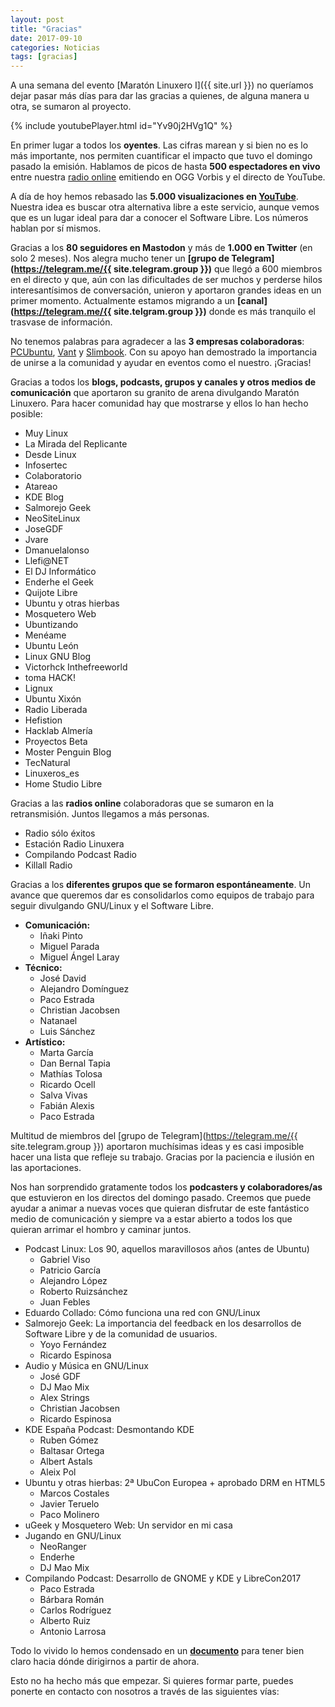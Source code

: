```yaml
---
layout: post
title: "Gracias"
date: 2017-09-10
categories: Noticias
tags: [gracias]
---
```

A una semana del evento [Maratón Linuxero I]({{ site.url }}) no queríamos dejar pasar más días para dar las gracias a quienes, de alguna manera u otra, se sumaron al proyecto. 

{% include youtubePlayer.html id="Yv90j2HVg1Q" %}

En primer lugar a todos los **oyentes**. Las cifras marean y si bien no es lo más importante, nos permiten cuantificar el impacto que tuvo el domingo pasado la emisión. Hablamos de picos de hasta **500 espectadores en vivo** entre nuestra [radio online](http://www.radiomaraton.ml) emitiendo en OGG Vorbis y el directo de YouTube.

A día de hoy hemos rebasado las **5.000 visualizaciones en [YouTube](https://www.youtube.com/watch?v=Yv90j2HVg1Q)**. Nuestra idea es buscar otra alternativa libre a este servicio, aunque vemos que es un lugar ideal para dar a conocer el Software Libre. Los números hablan por sí mismos.

Gracias a los **80 seguidores en Mastodon** y más de **1.000 en Twitter** (en solo 2 meses). Nos alegra mucho tener un **[grupo de Telegram](https://telegram.me/{{ site.telegram.group }})** que llegó a 600 miembros en el directo y que, aún con las dificultades de ser muchos y perderse hilos interesantísimos de conversación, unieron y aportaron grandes ideas en un primer momento. Actualmente estamos migrando a un **[canal](https://telegram.me/{{ site.telgram.group }})** donde es más tranquilo el trasvase de información.

No tenemos palabras para agradecer a las **3 empresas colaboradoras**: [PCUbuntu](https://www.pcubuntu.es), [Vant](http://www.vantpc.es) y [Slimbook](https://slimbook.es/). Con su apoyo han demostrado la importancia de unirse a la comunidad y ayudar en eventos como el nuestro. ¡Gracias!

Gracias a todos los **blogs, podcasts, grupos y canales y otros medios de comunicación** que aportaron su granito de arena divulgando Maratón Linuxero. Para hacer comunidad hay que mostrarse y ellos lo han hecho posible:

* Muy Linux
* La Mirada del Replicante
* Desde Linux
* Infosertec
* Colaboratorio
* Atareao
* KDE Blog
* Salmorejo Geek
* NeoSiteLinux
* JoseGDF
* Jvare
* Dmanuelalonso
* Llefi@NET
* El DJ Informático
* Enderhe el Geek
* Quijote Libre
* Ubuntu y otras hierbas
* Mosquetero Web
* Ubuntizando
* Menéame
* Ubuntu León
* Linux GNU Blog
* Victorhck Inthefreeworld
* toma HACK!
* Lignux
* Ubuntu Xixón
* Radio Liberada
* Hefistion
* Hacklab Almería
* Proyectos Beta
* Moster Penguin Blog
* TecNatural
* Linuxeros_es
* Home Studio Libre

Gracias a las **radios online** colaboradoras que se sumaron en la retransmisión. Juntos llegamos a más personas.

* Radio sólo éxitos
* Estación Radio Linuxera
* Compilando Podcast Radio
* Killall Radio

Gracias a los **diferentes grupos que se formaron espontáneamente**. Un avance que queremos dar es consolidarlos como equipos de trabajo para seguir divulgando GNU/Linux y el Software Libre.

* **Comunicación:**
	+ Iñaki Pinto
	+ Miguel Parada
	+ Miguel Ángel Laray
* **Técnico:**
	* José David
	* Alejandro Domínguez
	* Paco Estrada
	* Christian Jacobsen
	* Natanael
	* Luis Sánchez
* **Artístico:**
	* Marta García
	* Dan Bernal Tapia
	* Mathías Tolosa
	* Ricardo Ocell
	* Salva Vivas
	* Fabián Alexis
	* Paco Estrada

Multitud de miembros del [grupo de Telegram](https://telegram.me/{{ site.telegram.group }}) aportaron muchísimas ideas y es casi imposible hacer una lista que refleje su trabajo. Gracias por la paciencia e ilusión en las aportaciones.

Nos han sorprendido gratamente todos los **podcasters y colaboradores/as** que estuvieron en los directos del domingo pasado. Creemos que puede ayudar a animar a nuevas voces que quieran disfrutar de este fantástico medio de comunicación y siempre va a estar abierto a todos los que quieran arrimar el hombro y caminar juntos.

* Podcast Linux: Los 90, aquellos maravillosos años (antes de Ubuntu)
	* Gabriel Viso
	* Patricio García
	* Alejandro López
	* Roberto Ruizsánchez
	* Juan Febles
* Eduardo Collado: Cómo funciona una red con GNU/Linux
* Salmorejo Geek: La importancia del feedback en los desarrollos de Software Libre y de la comunidad de usuarios.
	* Yoyo Fernández
	* Ricardo Espinosa
* Audio y Música en GNU/Linux
	* José GDF
	* DJ Mao Mix
	* Alex Strings
	* Christian Jacobsen
	* Ricardo Espinosa
* KDE España Podcast: Desmontando KDE
	* Ruben Gómez
	* Baltasar Ortega
	* Albert Astals
	* Aleix Pol
* Ubuntu y otras hierbas: 2ª UbuCon Europea + aprobado DRM en HTML5
	* Marcos Costales
	* Javier Teruelo
	* Paco Molinero
* uGeek y Mosquetero Web: Un servidor en mi casa
* Jugando en GNU/Linux
	*  NeoRanger
	*  Enderhe
	*  DJ Mao Mix
* Compilando Podcast: Desarrollo de GNOME y KDE y LibreCon2017
	* Paco Estrada
	* Bárbara Román
	* Carlos Rodríguez
	* Alberto Ruiz
	* Antonio Larrosa 

Todo lo vivido lo hemos condensado en un **[documento](/docs/ProyectoMaratonLinuxero.pdf)** para tener bien claro hacia dónde dirigirnos a partir de ahora.

Esto no ha hecho más que empezar. Si quieres formar parte, puedes ponerte en contacto con nosotros a través de las siguientes vías:
